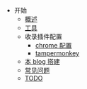 - 开始
  - [概述](/README.md)
  - [工具](/tools/mac.md)
  - 收录插件配置
    - [chrome 配置](/tools/chromePlugin.md)
    - [tampermonkey](/tools/tampermonkey.md)
  - [本 blog 搭建](/tools/blog.md)
  - [常见问题](/usualQuestion.md)
  - [TODO](/todo.md)

